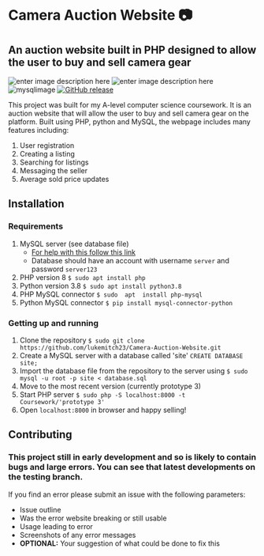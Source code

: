 # Camera Auction Website 📷
##  An auction website built in PHP designed to allow the user to buy and sell camera gear
![enter image description here](https://img.shields.io/badge/PHP-777BB4?style=for-the-badge&logo=php&logoColor=white)	![enter image description here](https://img.shields.io/badge/Python-FFD43B?style=for-the-badge&logo=python&logoColor=blue) 	![mysqlimage](https://img.shields.io/badge/MySQL-005C84?style=for-the-badge&logo=mysql&logoColor=white) [![GitHub release](https://img.shields.io/github/release/kubernetes/website.svg)](https://https://github.com/lukemitch23/Camera-Auction-Website/releases/latest)

This project was built for my A-level computer science coursework. It is an auction website that will allow the user to buy and sell camera gear on the platform. Built using PHP, python and MySQL, the webpage includes many features including: 

 1. User registration
 2. Creating a listing
 3. Searching for listings
 4. Messaging the seller
 5. Average sold price updates

## Installation
### Requirements

 1. MySQL server (see database file)
	 - [For help with this follow this link](https://pimylifeup.com/raspberry-pi-mysql/) 
	 - Database should have an account with username  `server` and password `server123`
 2. PHP version 8 `$ sudo apt install php`
 3. Python version 3.8 `$ sudo apt install python3.8`
 4. PHP MySQL connector `$ sudo  apt  install php-mysql`
 5. Python MySQL connector `$ pip install mysql-connector-python`
### Getting up and running
 1. Clone the repository `$ sudo git clone https://github.com/lukemitch23/Camera-Auction-Website.git`
 2. Create a MySQL server with a database called 'site' `CREATE DATABASE site;`
 3. Import the database file from the repository to the server using `$ sudo mysql -u root -p site < database.sql`
 4. Move to the most recent version (currently prototype 3)
 5. Start PHP server `$ sudo php -S localhost:8000 -t Coursework/'prototype 3'`
 6. Open `localhost:8000` in browser and happy selling!

## Contributing
### This project still in early development and so is likely to contain bugs and large errors. You can see that latest developments on the testing branch.
If you find an error please submit an issue with the following parameters:
 - Issue outline
 - Was the error website breaking or still usable
 - Usage leading to error
 - Screenshots of any error messages
 - **OPTIONAL:** Your suggestion of what could be done to fix this
